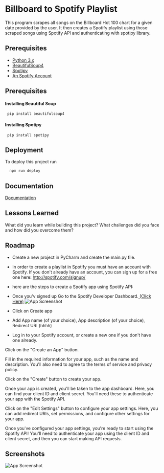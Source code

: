 
# Billboard to Spotify Playlist

This program scrapes all songs on the Billboard Hot 100 chart for a given date provided by the user. It then creates a Spotify playlist using those scraped songs using Spotify API and authenticating with spotipy library.

## Prerequisites

 - [Python 3.x](https://www.python.org/downloads/)
 - [BeautifulSoup4](https://beautiful-soup-4.readthedocs.io/en/latest/)
 - [Spotipy](https://spotipy.readthedocs.io/en/2.22.1/)
 - [An Spotify Account ](https://open.spotify.com/)




## Prerequisites


#### Installing Beautiful Soup



```http
 pip install beautifulsoup4
```
#### Installing Spotipy



```http
 pip install spotipy
```



## Deployment

To deploy this project run

```bash
  npm run deploy
```


## Documentation

[Documentation](https://linktodocumentation)





## Lessons Learned

What did you learn while building this project? What challenges did you face and how did you overcome them?


## Roadmap
- Create a new project in PyCharm and create the main.py file.

- In order to create a playlist in Spotify you must have an account with Spotify. If you don't already have an account, you can sign up for a free one here: http://spotify.com/signup/

- here are the steps to create a Spotify app using Spotify API:

- Once you'v signed up Go to the Spotify Developer Dashboard.[  (Click Here)](https://developer.spotify.com/dashboard)
![App Screenshot](https://via.placeholder.com/468x300?text=App+Screenshot+Here)

- Click on Create app
- Add App name (of your choice), App description (of your choice), Redirect URI (hhhh)





- Log in to your Spotify account, or create a new one if you don't have one already.

Click on the "Create an App" button.

Fill in the required information for your app, such as the name and description. You'll also need to agree to the terms of service and privacy policy.

Click on the "Create" button to create your app.

Once your app is created, you'll be taken to the app dashboard. Here, you can find your client ID and client secret. You'll need these to authenticate your app with the Spotify API.

Click on the "Edit Settings" button to configure your app settings. Here, you can add redirect URIs, set permissions, and configure other settings for your app.

Once you've configured your app settings, you're ready to start using the Spotify API! You'll need to authenticate your app using the client ID and client secret, and then you can start making API requests.


## Screenshots

![App Screenshot](https://via.placeholder.com/468x300?text=App+Screenshot+Here)


